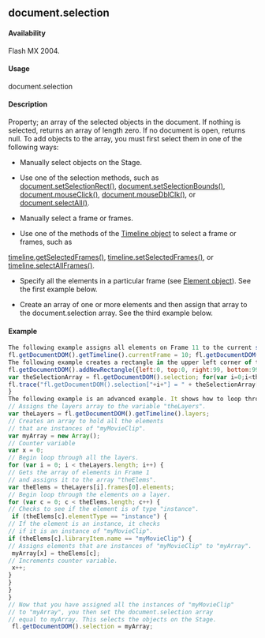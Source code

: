 ## document.selection

#### Availability

Flash MX 2004.

#### Usage

document.selection

#### Description

Property; an array of the selected objects in the document. If nothing is selected, returns an array of length zero. If no document is open, returns null.
To add objects to the array, you must first select them in one of the following ways:

-   Manually select objects on the Stage.

-   Use one of the selection methods, such as [document.setSelectionRect()](../Document_object/docu9689.md), [document.setSelectionBounds()](../Document_object/docu9658.md), [document.mouseClick()](../Document_object/docum130.md), [document.mouseDblClk()](../Document_object/docum140.md), or [document.selectAll()](../Document_object/docum420.md).

-   Manually select a frame or frames.

-   Use one of the methods of the [Timeline object](../Timeline_object/timeline_summary.md) to select a frame or frames, such as

[timeline.getSelectedFrames()](../Timeline_object/timeli25.md), [timeline.setSelectedFrames()](../Timeline_object/timeli46.md), or [timeline.selectAllFrames()](../Timeline_object/timeli42.md).

-   Specify all the elements in a particular frame (see [Element object](../Element_object/element_summary.md)). See the first example below.

-   Create an array of one or more elements and then assign that array to the document.selection array. See the third example below.

#### Example

```javascript
The following example assigns all elements on Frame 11 to the current selection (remember that index values are different from frame number values):
fl.getDocumentDOM().getTimeline().currentFrame = 10; fl.getDocumentDOM().selection = fl.getDocumentDOM().getTimeline().layers[0].frames[10].elements;
The following example creates a rectangle in the upper left corner of the Stage and a text string underneath the rectangle. Then it selects both objects using [document.setSelectionRect()](../Document_object/docu9689.md) and adds them to the document.selection array. Finally, it displays the contents of document.selection in the Output panel.
fl.getDocumentDOM().addNewRectangle({left:0, top:0, right:99, bottom:99}, 0); fl.getDocumentDOM().addNewText({left:-1, top:117.3, right:9.2, bottom:134.6}); fl.getDocumentDOM().setTextString('Hello World'); fl.getDocumentDOM().setSelectionRect({left:-28, top:-22, right:156.0, bottom:163});
var theSelectionArray = fl.getDocumentDOM().selection; for(var i=0;i<theSelectionArray.length;i++){
fl.trace("fl.getDocumentDOM().selection["+i+"] = " + theSelectionArray[i]);
}
The following example is an advanced example. It shows how to loop through the layer array and elements array to locate instances of a particular symbol and select them. You could extend this example to include loops for multiple frames or scenes. This example assigns all instances of the movie clip myMovieClip in the first frame to the current selection:
// Assigns the layers array to the variable "theLayers". 
var theLayers = fl.getDocumentDOM().getTimeline().layers;
// Creates an array to hold all the elements
// that are instances of "myMovieClip". 
var myArray = new Array();
// Counter variable 
var x = 0;
// Begin loop through all the layers.
for (var i = 0; i < theLayers.length; i++) {
// Gets the array of elements in Frame 1
// and assigns it to the array "theElems".
var theElems = theLayers[i].frames[0].elements;
// Begin loop through the elements on a layer. 
for (var c = 0; c < theElems.length; c++) {
// Checks to see if the element is of type "instance".
 if (theElems[c].elementType == "instance") {
// If the element is an instance, it checks
// if it is an instance of "myMovieClip".
if (theElems[c].libraryItem.name == "myMovieClip") {
// Assigns elements that are instances of "myMovieClip" to "myArray".
 myArray[x] = theElems[c];
// Increments counter variable.
 x++;
}
}
}
}
// Now that you have assigned all the instances of "myMovieClip"
// to "myArray", you then set the document.selection array
// equal to myArray. This selects the objects on the Stage.
 fl.getDocumentDOM().selection = myArray;

```